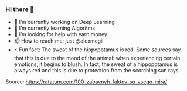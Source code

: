 ### Hi there 👋



- 🔭 I’m currently working on Deep Learning
- 🌱 I’m currently learning Algoritms
- 🤔 I’m looking for help with earn money
- 📫 How to reach me: just @alexmcgil
- ⚡ Fun fact: The sweat of the hippopotamus is red. Some sources say that this is due to the mood of the animal: when experiencing certain emotions, it begins to blush. In fact, the sweat of a hippopotamus is always red and this is due to protection from the scorching sun rays.

Source: https://ratatum.com/100-zabavnyh-faktov-so-vsego-mira/

